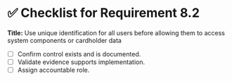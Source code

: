 # ✅ Checklist for Requirement 8.2

**Title:** Use unique identification for all users before allowing them to access system components or cardholder data

- [ ] Confirm control exists and is documented.
- [ ] Validate evidence supports implementation.
- [ ] Assign accountable role.
